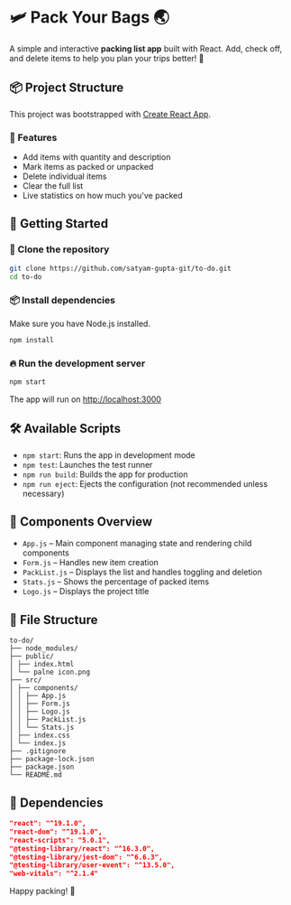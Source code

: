 # 🛩️ Pack Your Bags 🌏

A simple and interactive **packing list app** built with React. Add, check off, and delete items to help you plan your trips better! 🧳

## 📦 Project Structure

This project was bootstrapped with [Create React App](https://github.com/facebook/create-react-app).

### 🧩 Features

- Add items with quantity and description
- Mark items as packed or unpacked
- Delete individual items
- Clear the full list
- Live statistics on how much you've packed

## 🚀 Getting Started

### 📁 Clone the repository

```bash
git clone https://github.com/satyam-gupta-git/to-do.git
cd to-do
```

### 📦 Install dependencies

Make sure you have Node.js installed.

```bash
npm install
```

### 🔥 Run the development server

```bash
npm start
```

The app will run on [http://localhost:3000](http://localhost:3000)

## 🛠️ Available Scripts

- `npm start`: Runs the app in development mode
- `npm test`: Launches the test runner
- `npm run build`: Builds the app for production
- `npm run eject`: Ejects the configuration (not recommended unless necessary)

## 🧾 Components Overview

- `App.js` – Main component managing state and rendering child components
- `Form.js` – Handles new item creation
- `PackList.js` – Displays the list and handles toggling and deletion
- `Stats.js` – Shows the percentage of packed items
- `Logo.js` – Displays the project title

## 📁 File Structure

```
to-do/
├── node_modules/
├── public/
│ ├── index.html
│ └── palne icon.png
├── src/
│ ├── components/
│ │ ├── App.js
│ │ ├── Form.js
│ │ ├── Logo.js
│ │ ├── PackList.js
│ │ └── Stats.js
│ ├── index.css
│ └── index.js
├── .gitignore
├── package-lock.json
├── package.json
└── README.md
```

## 🧪 Dependencies

```json
"react": "^19.1.0",
"react-dom": "^19.1.0",
"react-scripts": "5.0.1",
"@testing-library/react": "^16.3.0",
"@testing-library/jest-dom": "^6.6.3",
"@testing-library/user-event": "^13.5.0",
"web-vitals": "^2.1.4"
```

Happy packing! 🎒
